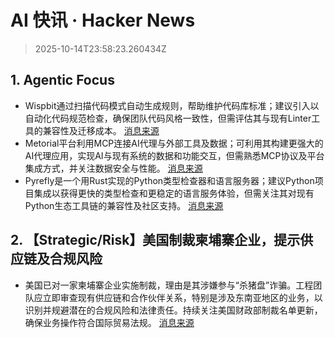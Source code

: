 # AI 快讯 · Hacker News

> 2025-10-14T23:58:23.260434Z

## 1. Agentic Focus

- Wispbit通过扫描代码模式自动生成规则，帮助维护代码库标准；建议引入以自动化代码规范检查，确保团队代码风格一致性，但需评估其与现有Linter工具的兼容性及迁移成本。 [消息来源](https://wispbit.com/)
- Metorial平台利用MCP连接AI代理与外部工具及数据；可利用其构建更强大的AI代理应用，实现AI与现有系统的数据和功能交互，但需熟悉MCP协议及平台集成方式，并关注数据安全与性能。 [消息来源](https://github.com/metorial/metorial)
- Pyrefly是一个用Rust实现的Python类型检查器和语言服务器；建议Python项目集成以获得更快的类型检查和更稳定的语言服务体验，但需关注其对现有Python生态工具链的兼容性及社区支持。 [消息来源](https://pyrefly.org/?featured_on=talkpython)

## 2. 【Strategic/Risk】美国制裁柬埔寨企业，提示供应链及合规风险

- 美国已对一家柬埔寨企业实施制裁，理由是其涉嫌参与“杀猪盘”诈骗。工程团队应立即审查现有供应链和合作伙伴关系，特别是涉及东南亚地区的业务，以识别并规避潜在的合规风险和法律责任。持续关注美国财政部制裁名单更新，确保业务操作符合国际贸易法规。 [消息来源](https://www.wsj.com/business/u-s-sanctions-cambodian-conglomerate-citing-role-in-pig-butchering-scams-0cf2e0ff)

